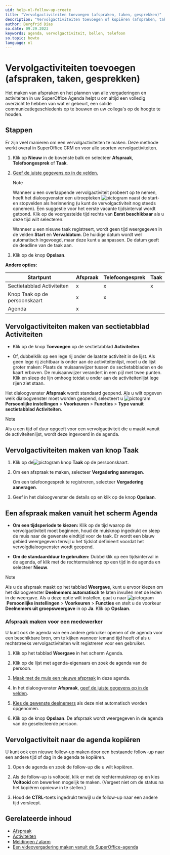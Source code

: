 ```yaml
---
uid: help-nl-follow-up-create
title: "Vervolgactiviteiten toevoegen (afspraken, taken, gesprekken)"
description: "Vervolgactiviteiten toevoegen of kopiëren (afspraken, taken, gesprekken)"
author: Bergfrid Dias
so.date: 09.29.2023
keywords: agenda, vervolgactiviteit, bellen, telefoon
so.topic: howto
language: nl
---
```


# Vervolgactiviteiten toevoegen (afspraken, taken, gesprekken)

Het maken van afspraken en het plannen van alle vergaderingen en activiteiten in uw SuperOffice Agenda helpt u om altijd een volledig overzicht te hebben van wat er gebeurt, een solide communicatiegeschiedenis op te bouwen en uw collega's op de hoogte te houden.

## Stappen

Er zijn veel manieren om een vervolgactiviteiten te maken. Deze methode werkt overal in SuperOffice CRM en voor alle soorten vervolgactiviteiten.

1. Klik op **Nieuw** in de bovenste balk en selecteer **Afspraak**, **Telefoongesprek** of **Taak**.

2. [Geef de juiste gegevens op in de velden.][6]

    > [!NOTE]
    > Wanneer u een overlappende vervolgactiviteit probeert op te nemen, heeft het dialoogvenster een uitroepteken ![pictogram][img2] naast de start- en stopvelden als herinnering (u kunt de vervolgactiviteit nog steeds opnemen). Een suggestie voor het eerste vacante tijdsinterval wordt getoond. Klik op de voorgestelde tijd rechts van **Eerst beschikbaar** als u deze tijd wilt selecteren.
    >
    > Wanneer u een nieuwe taak registreert, wordt geen tijd weergegeven in de velden **Start** en **Vervaldatum**. De huidige datum wordt wel automatisch ingevoegd, maar deze kunt u aanpassen. De datum geeft de deadline van de taak aan.

3. Klik op de knop **Opslaan**.

**Andere opties:**

| Startpunt | Afspraak | Telefoongesprek | Taak |
|---|---|---|---|
| Sectietabblad Activiteiten | x | x | x |
| Knop Taak op de persoonskaart | x | x | |
| Agenda | x | | |

## Vervolgactiviteiten maken van sectietabblad Activiteiten

* Klik op de knop **Toevoegen** op de sectietabblad **Activiteiten**.

* Of, dubbelklik op een lege rij onder de laatste activiteit in de lijst. Als geen lege rij zichtbaar is onder aan de activiteitenlijst, moet u de lijst groter maken: Plaats de muisaanwijzer tussen de sectietabbladen en de kaart erboven. De muisaanwijzer verandert in een pijl met twee punten. Klik en sleep de lijn omhoog totdat u onder aan de activiteitenlijst lege rijen ziet staan.

Het dialoogvenster **Afspraak** wordt standaard geopend. Als u wilt opgeven welk dialoogvenster moet worden geopend, selecteert u ![pictogram][img1] **Persoonlijke instellingen** > **Voorkeuren** > **Functies** > **Type vanuit sectietabblad Activiteiten**.

> [!NOTE]
> Als u een tijd of duur opgeeft voor een vervolgactiviteit die u maakt vanuit de activiteitenlijst, wordt deze ingevoerd in de agenda.

## Vervolgactiviteiten maken van knop Taak

1. Klik op de![pictogram][img3] knop **Taak** op de persoonskaart.

1. Om een afspraak te maken, selecteer **Vergadering aanvragen**.

    Om een telefoongesprek te registreren, selecteer **Vergadering aanvragen**.

1. Geef in het dialoogvenster de details op en klik op de knop **Opslaan**.

## Een afspraak maken vanuit het scherm Agenda

* **Om een tijdsperiode te kiezen:** Klik op de tijd waarop de vervolgactiviteit moet beginnen, houd de muisknop ingedrukt en sleep de muis naar de gewenste eindtijd voor de taak. Er wordt een blauw gebied weergegeven terwijl u het tijdslot definieert voordat het vervolgdialoogvenster wordt geopend.

* **Om de standaardduur te gebruiken:** Dubbelklik op een tijdsinterval in de agenda, of klik met de rechtermuisknop op een tijd in de agenda en selecteer **Nieuw**.

> [!NOTE]
> Als u de afspraak maakt op het tabblad **Weergave**, kunt u ervoor kiezen om het dialoogvenster **Deelnemers automatisch** te laten invullen met de leden in de weergave. Als u deze optie wilt instellen, gaat u naar ![pictogram][img1] **Persoonlijke instellingen** > **Voorkeuren** > **Functies** en stelt u de voorkeur **Deelnemers uit groepsweergave** in op **Ja**. Klik op **Opslaan**.

### <a id="associate" />Afspraak maken voor een medewerker

U kunt ook de agenda van een andere gebruiker openen of de agenda voor een beschikbare bron, om te kijken wanneer iemand tijd heeft of als u rechtstreeks vervolgactiviteiten wilt registreren voor een gebruiker.

1. Klik op het tabblad **Weergave** in het scherm Agenda.

2. Klik op de lijst met agenda-eigenaars en zoek de agenda van de persoon.

3. [Maak met de muis een nieuwe afspraak][1] in deze agenda.

4. In het dialoogvenster **Afspraak**, [geef de juiste gegevens op in de velden][6].

5. [Kies de gewenste deelnemers][5] als deze niet automatisch worden opgenomen.

6. Klik op de knop **Opslaan**. De afspraak wordt weergegeven in de agenda van de geselecteerde persoon.

## <a id="copy" />Vervolgactiviteit naar de agenda kopiëren

U kunt ook een nieuwe follow-up maken door een bestaande follow-up naar een andere tijd of dag in de agenda te kopiëren.

1. Open de agenda en zoek de follow-up die u wilt kopiëren.

2. Als de follow-up is voltooid, klik er met de rechtermuisknop op en kies **Voltooid** om bewerken mogelijk te maken. (Vergeet niet om de status na het kopiëren opnieuw in te stellen.)

3. Houd de **CTRL**-toets ingedrukt terwijl u de follow-up naar een andere tijd versleept.

## Gerelateerde inhoud

* [Afspraak][1]
* [Activiteiten][8]
* [Meldingen / alarm][3]
* [Een videovergadering maken vanuit de SuperOffice-agenda][2]

<!-- Referenced links -->
[1]: follow-ups.md
[2]: video-meetings.md
[3]: set-alarm.md
[5]: invitation/add-participant.md
[6]: screen/dialog-for-followups.md
[8]: ../../learn/basics/activity.md

<!-- Referenced images -->
[img2]: ../../../../common/icons/warning-red.png
[img1]: ../../../media/icons/personal-settings-small.png
[img3]: ../../../media/icons/btn-menu.png
